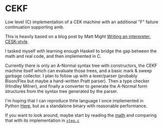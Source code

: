 # CEKF
Low level (C) implementation of a CEK machine with an additional "F" failure continuation supporting amb.

This is heavily based on a blog post by Matt Might [Writing an interpreter, CESK-style](https://matt.might.net/articles/cesk-machines/).

I tasked myself with learning enough Haskell to bridge the gap between the math and real code, and then implemented in C.

Currently there is only an A-Normal syntax tree with constructors, the CEKF machine itself which can evaluate those trees,
and a basic mark & sweep garbage collector. I plan to follow up with a lexer/parser (probably Bison/Flex but maybe a hand-written Pratt parser).
Then a type checker (Hindley Milner), and finally a converter to generate the A-Normal form structures from the syntax tree generated by the parser.

I'm hoping that I can reproduce thhe language I once implemented in Python [Here](https://github.com/billhails/PyScheme), but as a standalone
binary with reasonable performance.

If you want to look around, maybe start by reading the [math](CEKF.pdf) and comparing that with its implementation in [`step.c`](src/step,c)
